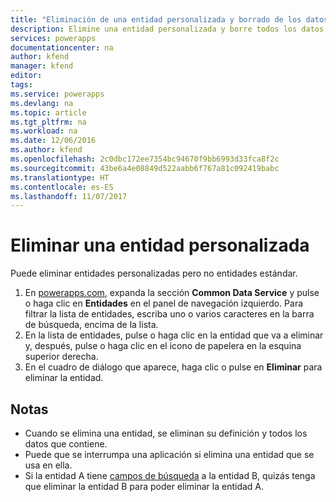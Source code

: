 ```yaml
---
title: "Eliminación de una entidad personalizada y borrado de los datos | Microsoft Docs"
description: Elimine una entidad personalizada y borre todos los datos.
services: powerapps
documentationcenter: na
author: kfend
manager: kfend
editor: 
tags: 
ms.service: powerapps
ms.devlang: na
ms.topic: article
ms.tgt_pltfrm: na
ms.workload: na
ms.date: 12/06/2016
ms.author: kfend
ms.openlocfilehash: 2c0dbc172ee7354bc94670f9bb6993d33fca8f2c
ms.sourcegitcommit: 43be6a4e08849d522aabb6f767a81c092419babc
ms.translationtype: HT
ms.contentlocale: es-ES
ms.lasthandoff: 11/07/2017
---
```

# <a name="delete-a-custom-entity"></a>Eliminar una entidad personalizada
Puede eliminar entidades personalizadas pero no entidades estándar.

1. En [powerapps.com](https://web.powerapps.com), expanda la sección **Common Data Service** y pulse o haga clic en **Entidades** en el panel de navegación izquierdo. Para filtrar la lista de entidades, escriba uno o varios caracteres en la barra de búsqueda, encima de la lista.
2. En la lista de entidades, pulse o haga clic en la entidad que va a eliminar y, después, pulse o haga clic en el icono de papelera en la esquina superior derecha.
3. En el cuadro de diálogo que aparece, haga clic o pulse en **Eliminar** para eliminar la entidad.

## <a name="notes"></a>Notas
* Cuando se elimina una entidad, se eliminan su definición y todos los datos que contiene.
* Puede que se interrumpa una aplicación si elimina una entidad que se usa en ella.
* Si la entidad A tiene [campos de búsqueda](data-platform-entity-lookup.md) a la entidad B, quizás tenga que eliminar la entidad B para poder eliminar la entidad A.

